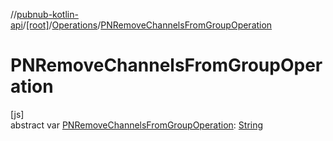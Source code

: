 //[pubnub-kotlin-api](../../../index.md)/[[root]](../index.md)/[Operations](index.md)/[PNRemoveChannelsFromGroupOperation](-p-n-remove-channels-from-group-operation.md)

# PNRemoveChannelsFromGroupOperation

[js]\
abstract var [PNRemoveChannelsFromGroupOperation](-p-n-remove-channels-from-group-operation.md): [String](https://kotlinlang.org/api/latest/jvm/stdlib/kotlin/-string/index.html)
